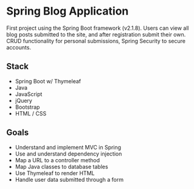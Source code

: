 # Spring Blog Application

First project using the Spring Boot framework (v2.1.8). Users can view all blog posts submitted to the site, and after registration submit their own. CRUD functionality for personal submissions, Spring Security to secure accounts.

## Stack
<ul>
    <li>Spring Boot w/ Thymeleaf</li>
    <li>Java</li>
    <li>JavaScript</li>
    <li>jQuery</li>
    <li>Bootstrap</li>
    <li>HTML / CSS</li>
</ul>

## Goals
<ul>
    <li>Understand and implement MVC in Spring</li>
    <li>Use and understand dependency injection</li>
    <li>Map a URL to a controller method</li>
    <li>Map Java classes to database tables</li>
    <li>Use Thymeleaf to render HTML</li>
    <li>Handle user data submitted through a form</li>
</ul>





